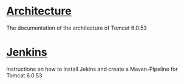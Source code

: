 # [Architecture](./Architecture)
The documentation of the architecture of Tomcat 6.0.53

# [Jenkins](./Jenkins)
Instructions on how to install Jekins and create a Maven-Pipeline for Tomcat 6.0.53